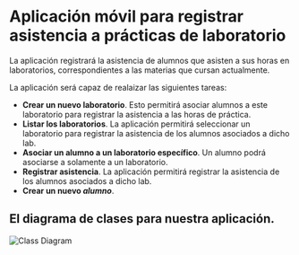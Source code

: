 # Aplicación móvil para registrar asistencia a prácticas de laboratorio
La aplicación registrará la asistencia de alumnos que asisten a sus horas en laboratorios, correspondientes a las materias que cursan actualmente.

La aplicación será capaz de realaizar las siguientes tareas:
- **Crear un nuevo laboratorio**. Esto permitirá asociar alumnos a este laboratorio para registrar la asistencia a las horas de práctica.
- **Listar los laboratorios**. La aplicación permitirá seleccionar un laboratorio para registrar la asistencia de los alumnos asociados a dicho lab.
- **Asociar un alumno a un laboratorio específico**. Un alumno podrá asociarse a solamente a un laboratorio.
- **Registrar asistencia**. La aplicación permitirá registrar la asistencia de los alumnos asociados a dicho lab.
- **Crear un nuevo *alumno***.

## El diagrama de clases para nuestra aplicación.
![Class Diagram](https://user-images.githubusercontent.com/45072377/144273009-0dc8dd99-c18d-4a4e-a249-9f573cdd82b4.png)

